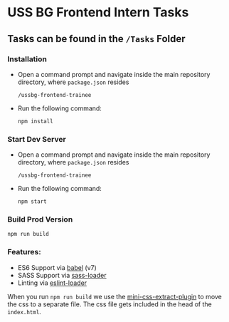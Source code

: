 # USS BG Frontend Intern Tasks 

## Tasks can be found in the ``/Tasks`` Folder

### Installation
 - Open a command prompt and navigate inside the main repository directory, where `package.json` resides
 
    `/ussbg-frontend-trainee`
 - Run the following command:
 
    ```
    npm install
    ```

### Start Dev Server
 - Open a command prompt and navigate inside the main repository directory, where `package.json` resides
    
    `/ussbg-frontend-trainee`
 - Run the following command:
 
    ```
    npm start
    ```

### Build Prod Version

```
npm run build
```

### Features:

* ES6 Support via [babel](https://babeljs.io/) (v7)
* SASS Support via [sass-loader](https://github.com/jtangelder/sass-loader)
* Linting via [eslint-loader](https://github.com/MoOx/eslint-loader)

When you run `npm run build` we use the [mini-css-extract-plugin](https://github.com/webpack-contrib/mini-css-extract-plugin) to move the css to a separate file. The css file gets included in the head of the `index.html`.
